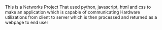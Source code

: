 This is a Networks Project That used python, javascript, html and css to make an application which is capable of communicating Hardware utilizations from client to server which is then processed and returned as a webpage to end user
